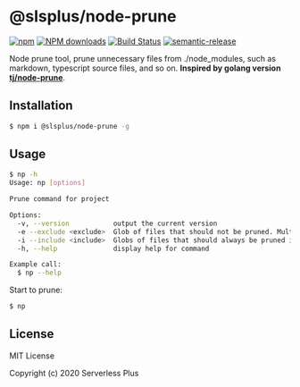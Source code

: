 # @slsplus/node-prune

[![npm](https://img.shields.io/npm/v/@slsplus/node-prune)](http://www.npmtrends.com/@slsplus/node-prune)
[![NPM downloads](http://img.shields.io/npm/dm/@slsplus/node-prune.svg?style=flat-square)](http://www.npmtrends.com/@slsplus/node-prune)
[![Build Status](https://github.com/serverless-plus/node-prune/workflows/Release/badge.svg?branch=master)](https://github.com/serverless-plus/node-prune/actions?query=workflow:Release+branch:master)
[![semantic-release](https://img.shields.io/badge/%20%20%F0%9F%93%A6%F0%9F%9A%80-semantic--release-e10079.svg)](https://github.com/semantic-release/semantic-release)

Node prune tool, prune unnecessary files from ./node_modules, such as markdown, typescript source files, and so on. **Inspired by golang version [tj/node-prune](https://github.com/tj/node-prune)**.

## Installation

```bash
$ npm i @slsplus/node-prune -g
```

## Usage

```bash
$ np -h
Usage: np [options]

Prune command for project

Options:
  -v, --version           output the current version
  -e --exclude <exclude>  Glob of files that should not be pruned. Multiple exclude use , to separate.
  -i --include <include>  Globs of files that should always be pruned in addition to the defaults. Multiple include use , to separate.
  -h, --help              display help for command

Example call:
  $ np --help
```

Start to prune:

```bash
$ np
```

## License

MIT License

Copyright (c) 2020 Serverless Plus
